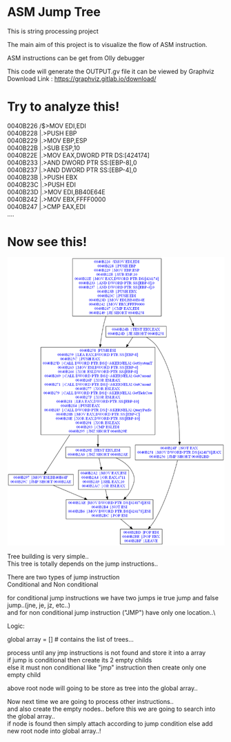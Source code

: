 # ASM Jump Tree

This is string processing project	

The main aim of this project is to visualize
the flow of ASM instruction.

ASM instructions can be get from Olly debugger

This code will generate the OUTPUT.gv file 
it can be viewed by Graphviz
Download Link : https://graphviz.gitlab.io/download/

# Try to analyze this!

0040B226  /$>MOV EDI,EDI\
0040B228  |.>PUSH EBP\
0040B229  |.>MOV EBP,ESP\
0040B22B  |.>SUB ESP,10\
0040B22E  |.>MOV EAX,DWORD PTR DS:[424174]\
0040B233  |.>AND DWORD PTR SS:[EBP-8],0\
0040B237  |.>AND DWORD PTR SS:[EBP-4],0\
0040B23B  |.>PUSH EBX\
0040B23C  |.>PUSH EDI\
0040B23D  |.>MOV EDI,BB40E64E\
0040B242  |.>MOV EBX,FFFF0000\
0040B247  |.>CMP EAX,EDI\
....



# Now see this!
![alt text](https://github.com/Andh001/ASM-Jump-Tree/blob/master/output.png)


Tree building is very simple..\
This tree is totally depends on the jump instructions..

There are two types of jump instruction\
Conditional and Non conditional

for conditional jump instructions we have two jumps ie true jump and false jump..(jne, je, jz, etc..)\
and for non conditional jump instruction ("JMP") have only one location..\

Logic:

global array = [] # contains the list of trees...


process until any jmp instructions is not found and store it into a array\
  if jump is conditional then create its 2 empty childs\
  else it must non conditional like "jmp" instruction then create only one empty child
  
  above root node will going to be store as tree into the global array..
  
  Now next time we are going to process other instructions..\
  and also create the empty nodes.. before this we are going to search into the global array..\
  if node is found then simply attach according to jump condition else add new root node into global array..!
  
  
  
